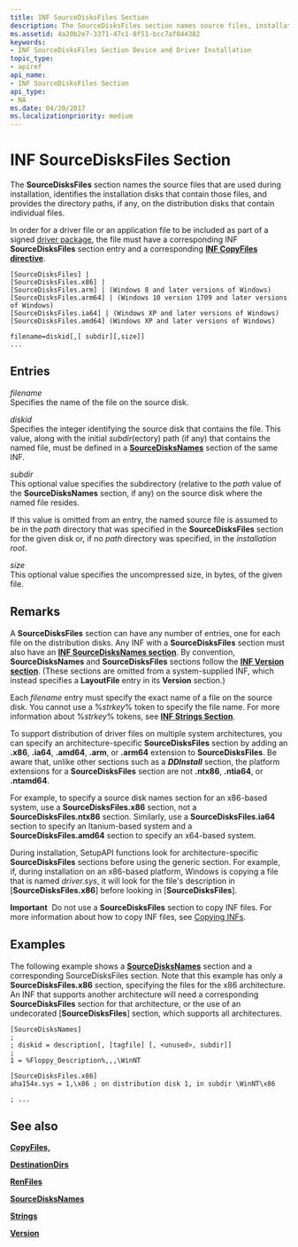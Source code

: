 ```yaml
---
title: INF SourceDisksFiles Section
description: The SourceDisksFiles section names source files, installation disks, and directory paths used during installation.
ms.assetid: 4a20b2e7-3371-47c1-8f51-bcc7af044382
keywords:
- INF SourceDisksFiles Section Device and Driver Installation
topic_type:
- apiref
api_name:
- INF SourceDisksFiles Section
api_type:
- NA
ms.date: 04/20/2017
ms.localizationpriority: medium
---
```


# INF SourceDisksFiles Section


The **SourceDisksFiles** section names the source files that are used during installation, identifies the installation disks that contain those files, and provides the directory paths, if any, on the distribution disks that contain individual files.

In order for a driver file or an application file to be included as part of a signed [driver package](driver-packages.md), the file must have a corresponding INF **SourceDisksFiles** section entry and a corresponding [**INF CopyFiles directive**](inf-copyfiles-directive.md).

```inf
[SourceDisksFiles] | 
[SourceDisksFiles.x86] | 
[SourceDisksFiles.arm] | (Windows 8 and later versions of Windows)
[SourceDisksFiles.arm64] | (Windows 10 version 1709 and later versions of Windows)
[SourceDisksFiles.ia64] | (Windows XP and later versions of Windows)
[SourceDisksFiles.amd64] (Windows XP and later versions of Windows)

filename=diskid[,[ subdir][,size]]
...  
```

## Entries


<a href="" id="filename"></a>*filename*  
Specifies the name of the file on the source disk.

<a href="" id="diskid"></a>*diskid*  
Specifies the integer identifying the source disk that contains the file. This value, along with the initial *subdir*(ectory) path (if any) that contains the named file, must be defined in a [**SourceDisksNames**](inf-sourcedisksnames-section.md) section of the same INF.

<a href="" id="subdir"></a>*subdir*  
This optional value specifies the subdirectory (relative to the *path* value of the **SourceDisksNames** section, if any) on the source disk where the named file resides.

If this value is omitted from an entry, the named source file is assumed to be in the *path* directory that was specified in the **SourceDisksFiles** section for the given disk or, if no *path* directory was specified, in the *installation root*.

<a href="" id="size"></a>*size*  
This optional value specifies the uncompressed size, in bytes, of the given file.

Remarks
-------

A **SourceDisksFiles** section can have any number of entries, one for each file on the distribution disks. Any INF with a **SourceDisksFiles** section must also have an [**INF SourceDisksNames section**](inf-sourcedisksnames-section.md). By convention, **SourceDisksNames** and **SourceDisksFiles** sections follow the [**INF Version section**](inf-version-section.md). (These sections are omitted from a system-supplied INF, which instead specifies a **LayoutFile** entry in its **Version** section.)

Each *filename* entry must specify the exact name of a file on the source disk. You cannot use a %*strkey*% token to specify the file name. For more information about %*strkey*% tokens, see [**INF Strings Section**](inf-strings-section.md).

To support distribution of driver files on multiple system architectures, you can specify an architecture-specific **SourceDisksFiles** section by adding an **.x86**, **.ia64**, **.amd64**, **.arm**, or **.arm64** extension to **SourceDisksFiles**. Be aware that, unlike other sections such as a ***DDInstall*** section, the platform extensions for a **SourceDisksFiles** section are not **.ntx86**, **.ntia64**, or **.ntamd64**.

For example, to specify a source disk names section for an x86-based system, use a **SourceDisksFiles.x86** section, not a **SourceDisksFiles.ntx86** section. Similarly, use a **SourceDisksFiles.ia64** section to specify an Itanium-based system and a **SourceDisksFiles.amd64** section to specify an x64-based system.

During installation, SetupAPI functions look for architecture-specific **SourceDisksFiles** sections before using the generic section. For example, if, during installation on an x86-based platform, Windows is copying a file that is named *driver.sys*, it will look for the file's description in [**SourceDisksFiles.x86**] before looking in [**SourceDisksFiles**].

**Important**  Do not use a **SourceDisksFiles** section to copy INF files. For more information about how to copy INF files, see [Copying INFs](copying-inf-files.md).

 

Examples
--------

The following example shows a [**SourceDisksNames**](inf-sourcedisksnames-section.md) section and a corresponding SourceDisksFiles section.  Note that this example has only a **SourceDisksFiles.x86** section, specifying the files for the x86 architecture.  An INF that supports another architecture will need a corresponding **SourceDisksFiles** section for that architecture, or the use of an undecorated [**SourceDisksFiles**] section, which supports all architectures.

```inf
[SourceDisksNames]
;
; diskid = description[, [tagfile] [, <unused>, subdir]]
;
1 = %Floppy_Description%,,,\WinNT

[SourceDisksFiles.x86]
aha154x.sys = 1,\x86 ; on distribution disk 1, in subdir \WinNT\x86

; ...
```

## See also


[**CopyFiles,**](inf-copyfiles-directive.md)

[**DestinationDirs**](inf-destinationdirs-section.md)

[**RenFiles**](inf-renfiles-directive.md)

[**SourceDisksNames**](inf-sourcedisksnames-section.md)

[**Strings**](inf-strings-section.md)

[**Version**](inf-version-section.md)

 

 






